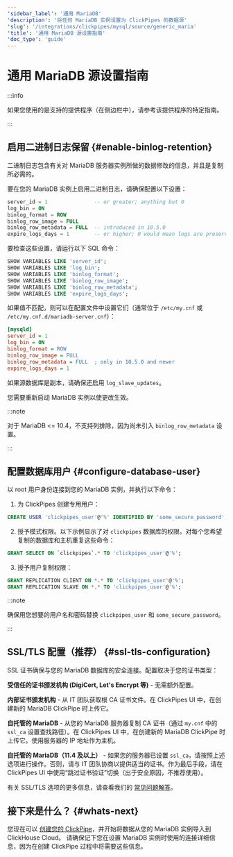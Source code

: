 ```yaml
---
'sidebar_label': '通用 MariaDB'
'description': '将任何 MariaDB 实例设置为 ClickPipes 的数据源'
'slug': '/integrations/clickpipes/mysql/source/generic_maria'
'title': '通用 MariaDB 源设置指南'
'doc_type': 'guide'
---
```



# 通用 MariaDB 源设置指南

:::info

如果您使用的是支持的提供程序（在侧边栏中），请参考该提供程序的特定指南。

:::

## 启用二进制日志保留 {#enable-binlog-retention}

二进制日志包含有关对 MariaDB 服务器实例所做的数据修改的信息，并且是复制所必需的。

要在您的 MariaDB 实例上启用二进制日志，请确保配置以下设置：

```sql
server_id = 1               -- or greater; anything but 0
log_bin = ON
binlog_format = ROW
binlog_row_image = FULL
binlog_row_metadata = FULL  -- introduced in 10.5.0
expire_logs_days = 1        -- or higher; 0 would mean logs are preserved forever
```

要检查这些设置，请运行以下 SQL 命令：
```sql
SHOW VARIABLES LIKE 'server_id';
SHOW VARIABLES LIKE 'log_bin';
SHOW VARIABLES LIKE 'binlog_format';
SHOW VARIABLES LIKE 'binlog_row_image';
SHOW VARIABLES LIKE 'binlog_row_metadata';
SHOW VARIABLES LIKE 'expire_logs_days';
```

如果值不匹配，则可以在配置文件中设置它们（通常位于 `/etc/my.cnf` 或 `/etc/my.cnf.d/mariadb-server.cnf`）：
```ini
[mysqld]
server_id = 1
log_bin = ON
binlog_format = ROW
binlog_row_image = FULL
binlog_row_metadata = FULL  ; only in 10.5.0 and newer
expire_logs_days = 1
```

如果源数据库是副本，请确保还启用 `log_slave_updates`。

您需要重新启动 MariaDB 实例以使更改生效。

:::note

对于 MariaDB \<= 10.4，不支持列排除，因为尚未引入 `binlog_row_metadata` 设置。

:::

## 配置数据库用户 {#configure-database-user}

以 root 用户身份连接到您的 MariaDB 实例，并执行以下命令：

1. 为 ClickPipes 创建专用用户：

```sql
CREATE USER 'clickpipes_user'@'%' IDENTIFIED BY 'some_secure_password';
```

2. 授予模式权限。以下示例显示了对 `clickpipes` 数据库的权限。对每个您希望复制的数据库和主机重复这些命令：

```sql
GRANT SELECT ON `clickpipes`.* TO 'clickpipes_user'@'%';
```

3. 授予用户复制权限：

```sql
GRANT REPLICATION CLIENT ON *.* TO 'clickpipes_user'@'%';
GRANT REPLICATION SLAVE ON *.* TO 'clickpipes_user'@'%';
```

:::note

确保用您想要的用户名和密码替换 `clickpipes_user` 和 `some_secure_password`。

:::

## SSL/TLS 配置（推荐） {#ssl-tls-configuration}

SSL 证书确保与您的 MariaDB 数据库的安全连接。配置取决于您的证书类型：

**受信任的证书颁发机构 (DigiCert, Let's Encrypt 等)** - 无需额外配置。

**内部证书颁发机构** - 从 IT 团队获取根 CA 证书文件。在 ClickPipes UI 中，在创建新的 MariaDB ClickPipe 时上传它。

**自托管的 MariaDB** - 从您的 MariaDB 服务器复制 CA 证书（通过 `my.cnf` 中的 `ssl_ca` 设置查找路径）。在 ClickPipes UI 中，在创建新的 MariaDB ClickPipe 时上传它。使用服务器的 IP 地址作为主机。

**自托管的 MariaDB（11.4 及以上）** - 如果您的服务器已设置 `ssl_ca`，请按照上述选项进行操作。否则，请与 IT 团队协商以提供适当的证书。作为最后手段，请在 ClickPipes UI 中使用“跳过证书验证”切换（出于安全原因，不推荐使用）。

有关 SSL/TLS 选项的更多信息，请查看我们的 [常见问题解答](https://clickhouse.com/docs/integrations/clickpipes/mysql/faq#tls-certificate-validation-error)。

## 接下来是什么？ {#whats-next}

您现在可以 [创建您的 ClickPipe](../index.md)，并开始将数据从您的 MariaDB 实例导入到 ClickHouse Cloud。
请确保记下您在设置 MariaDB 实例时使用的连接详细信息，因为在创建 ClickPipe 过程中将需要这些信息。
